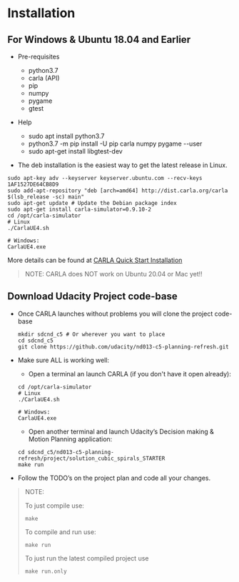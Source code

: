 # Installation
 
## For Windows & Ubuntu 18.04 and Earlier
* Pre-requisites
   * python3.7
   * carla (API)
   * pip 
   * numpy
   * pygame 
   * gtest 
* Help
   * sudo apt install python3.7
   * python3.7 -m pip install -U pip carla numpy pygame --user
   * sudo apt-get install libgtest-dev

   
* The deb installation is the easiest way to get the latest release in Linux.
```
sudo apt-key adv --keyserver keyserver.ubuntu.com --recv-keys 1AF1527DE64CB8D9
sudo add-apt-repository "deb [arch=amd64] http://dist.carla.org/carla $(lsb_release -sc) main"
sudo apt-get update # Update the Debian package index
sudo apt-get install carla-simulator=0.9.10-2 
cd /opt/carla-simulator
# Linux
./CarlaUE4.sh

# Windows:
CarlaUE4.exe
```

More details can be found at [CARLA Quick Start Installation](https://carla.readthedocs.io/en/latest/start_quickstart/)  
> NOTE: CARLA does NOT work on Ubuntu 20.04 or Mac yet!!
 
## Download Udacity Project code-base    
* Once CARLA launches without problems you will clone the project code-base
   ```
   mkdir sdcnd_c5 # Or wherever you want to place
   cd sdcnd_c5
   git clone https://github.com/udacity/nd013-c5-planning-refresh.git
   ```
 
* Make sure ALL is working well:
   * Open a terminal an launch CARLA (if you don't have it open already):
   ```
   cd /opt/carla-simulator
   # Linux
   ./CarlaUE4.sh

   # Windows:
   CarlaUE4.exe
   ```   
   * Open another terminal and launch Udacity’s Decision making & Motion Planning application:
 
   ```
   cd sdcnd_c5/nd013-c5-planning-refresh/project/solution_cubic_spirals_STARTER
   make run
   ```
* Follow the TODO’s on the project plan and code all your changes.
 
> NOTE:
>
> To just compile use:
> ```
> make
> ```
> To compile and run use:
> ```
> make run
> ``` 
> To just run the latest compiled project use
> ```
> make run.only
> ```
> 